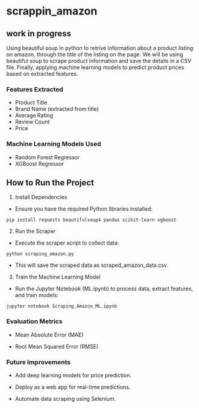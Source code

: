 # scrappin_amazon
## work in progress
Using beautiful soup in python to retrive information about a product listing on amazon, through the title of the listing on the page.
We will be using beautiful soup to scrape product information and save the details in a CSV file. Finally, applying machine learning models to predict product prices based on extracted features.

### Features Extracted

- Product Title
- Brand Name (extracted from title)
- Average Rating
- Review Count
- Price

### Machine Learning Models Used

- Random Forest Regressor
- XGBoost Regressor

## How to Run the Project

1. Install Dependencies

- Ensure you have the required Python libraries installed:

```
pip install requests beautifulsoup4 pandas scikit-learn xgboost
```

2. Run the Scraper

- Execute the scraper script to collect data:

```
python scraping_amazon.py
```
- This will save the scraped data as scraped_amazon_data.csv.

3. Train the Machine Learning Model

- Run the Jupyter Notebook (ML.ipynb) to process data, extract features, and train models:

```
jupyter notebook Scraping_Amazon_ML.ipynb
```
### Evaluation Metrics

- Mean Absolute Error (MAE)

- Root Mean Squared Error (RMSE)

### Future Improvements

- Add deep learning models for price prediction.

- Deploy as a web app for real-time predictions.

- Automate data scraping using Selenium.

